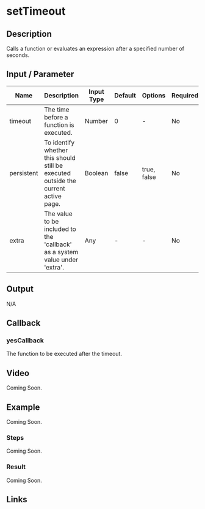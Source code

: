 ﻿# setTimeout

## Description

Calls a function or evaluates an expression after a specified number of seconds.

## Input / Parameter

| Name | Description | Input Type | Default | Options | Required |
| ------ | ------ | ------ | ------ | ------ | ------ |
| timeout | The time before a function is executed. | Number | 0 | - | No |
| persistent | To identify whether this should still be executed outside the current active page. | Boolean | false | true, false | No |
| extra | The value to be included to the 'callback' as a system value under 'extra'. | Any | - | - | No |

## Output

N/A

## Callback

### yesCallback

The function to be executed after the timeout.

## Video

Coming Soon.

<!-- Format: [![Video]({image-path}?raw=true)]({url-link}) -->

## Example

Coming Soon.

<!-- Share a scenario, like a user requirements. -->

### Steps

Coming Soon.

<!-- Show the steps and share some screenshots.

1. .....

Format: ![]({image-path}?raw=true) -->

### Result

Coming Soon.

<!-- Explain the output.

Format: ![]({image-path}?raw=true) -->

## Links
